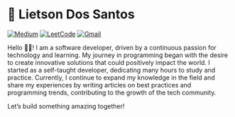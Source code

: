 # 🧠 Lietson Dos Santos

[![Medium](https://img.shields.io/badge/Medium-black?style=for-the-badge&logo=medium&logoColor=white&link:https://medium.com/@lietsondossantos/)](https://medium.com/@lietsondossantos/)
[![LeetCode](https://img.shields.io/badge/LeetCode-black?style=for-the-badge&logo=LeetCode&logoColor=white&link:https://leetcode.com/u/li3tson/)](https://leetcode.com/u/li3tson/)
[![Gmail](https://img.shields.io/badge/Gmail-black?style=for-the-badge&logo=gmail&logoColor=white&link:mailto:lietsondossanto@gmail.com)](mailto:lietsondossanto@gmail.com)

Hello 👋🏿! I am a software developer, driven by a continuous passion for technology and learning. My journey in programming began with the desire to create innovative solutions that could positively impact the world. I started as a self-taught developer, dedicating many hours to study and practice. Currently, I continue to expand my knowledge in the field and share my experiences by writing articles on best practices and programming trends, contributing to the growth of the tech community.

Let’s build something amazing together!
